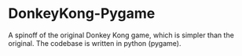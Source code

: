 # DonkeyKong-Pygame
A spinoff of the original Donkey Kong game, which is simpler than the original. The codebase is written in python (pygame).

